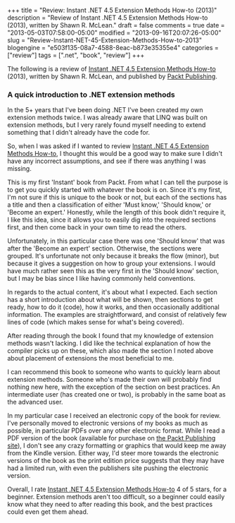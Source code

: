 +++
title = "Review: Instant .NET 4.5 Extension Methods How-to (2013)"
description = "Review of Instant .NET 4.5 Extension Methods How-to (2013), written by Shawn R. McLean."
draft = false
comments = true
date = "2013-05-03T07:58:00-05:00"
modified = "2013-09-16T20:07:26-05:00"
slug = "Review-Instant-NET-45-Extension-Methods-How-to-2013"
blogengine = "e503f135-08a7-4588-8eac-b873e35355e4"
categories = ["review"]
tags = [".net", "book", "review"]
+++

<div class="note">
<p>The following is a review of <a rel="external" href="http://www.amazon.com/dp/1849688567?tag=strivinglifen-20">Instant .NET 4.5 Extension Methods How-to</a> (2013), written by Shawn R. McLean, and published by <a rel="external" href="http://www.packtpub.com/dotnet-4-5-extension-methods/book">Packt Publishing</a>.</p>
</div>
<h3>A quick introduction to .NET extension methods</h3>
<p>In the 5+ years that I've been doing .NET I've been created my own extension methods twice. I was already aware that LINQ was built on extension methods, but I very rarely found myself needing to extend something that I didn't already have the code for.</p>
<p>So, when I was asked if I wanted to review <a rel="external" href="http://www.amazon.com/dp/1849688567?tag=strivinglifen-20">Instant .NET 4.5 Extension Methods How-to</a>, I thought this would be a good way to make sure I didn't have any incorrect assumptions, and see if there was anything I was missing.</p>
<p>This is my first 'Instant' book from Packt. From what I can tell the purpose is to get you quickly started with whatever the book is on. Since it's my first, I'm not sure if this is unique to the book or not, but each of the sections has a title and then a classification of either 'Must know,' 'Should know,' or 'Become an expert.' Honestly, while the length of this book didn't require it, I like this idea, since it allows you to easily dig into the required sections first, and then come back in your own time to read the others.</p>
<p>Unfortunately, in this particular case there was one 'Should know' that was after the 'Become an expert' section. Otherwise, the sections were grouped. It's unfortunate not only because it breaks the flow (minor), but because it gives a suggestion on how to group your extensions. I would have much rather seen this as the very first in the 'Should know' section, but I may be bias since I like having commonly held conventions.</p>
<p>In regards to the actual content, it's about what I expected. Each section has a short introduction about what will be shown, then sections to get ready, how to do it (code), how it works, and then occasionally additional information. The examples are straightforward, and consist of relatively few lines of code&nbsp;(which makes sense for what's being covered).</p>
<p>After reading through the book I found that my knowledge of extension methods wasn't lacking. I did like the technical explanation of how the compiler picks up on these, which also made the section I noted above about placement of extensions the most beneficial to me.</p>
<p>I can recommend this book to someone who wants to quickly learn about extension methods. Someone who's made their own will probably find nothing new here, with the exception of the section on best practices. An intermediate user (has created one or two), is probably in the same boat as the advanced user.</p>
<p>In my particular case I received an electronic copy of the book for review. I've personally moved to electronic versions of my books as much as possible, in particular PDFs over any other electronic format. While I read a PDF version of the book (available for purchase on <a rel="external" href="http://www.packtpub.com/dotnet-4-5-extension-methods/book">the Packt Publishing site</a>), I don't see any crazy formatting or graphics that would keep me away from the Kindle version. Either way, I'd steer more towards the electronic versions of the book as the print edition price suggests that they may have had a limited run, with even the publishers site pushing the electronic version.</p>
<p>Overall, I rate <a rel="external" href="http://www.amazon.com/dp/1849688567?tag=strivinglifen-20">Instant .NET 4.5 Extension Methods How-to</a> 4 of 5 stars, for a beginner. Extension methods aren't too difficult, so a beginner could easily know what they need to after reading this book, and the best practices could even get them ahead.</p>
